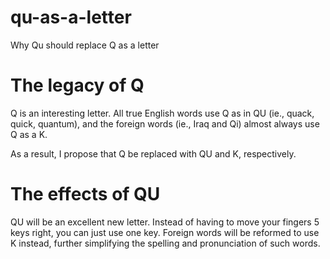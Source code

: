 # qu-as-a-letter
Why Qu should replace Q as a letter

# The legacy of Q
Q is an interesting letter. All true English words use Q as in QU (ie., quack, quick, quantum), and the foreign words (ie., Iraq and Qi) almost always use Q as a K.

As a result, I propose that Q be replaced with QU and K, respectively.

# The effects of QU
QU will be an excellent new letter. Instead of having to move your fingers 5 keys right, you can just use one key.
Foreign words will be reformed to use K instead, further simplifying the spelling and pronunciation of such words.
